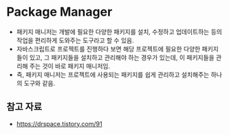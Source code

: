 # Package Manager
- 패키지 매니저는 개발에 필요한 다양한 패키지를 설치, 수정하고 업데이트하는 등의 작업을 편리하게 도와주는 도구라고 할 수 있음.
- 자바스크립트로 프로젝트를 진행하다 보면 해당 프로젝트에 필요한 다양한 패키지들이 있고, 그 패키지들을 설치하고 관리해야 하는 경우가 있는데, 이 패키지들을 관리해 주는 것이 바로 패키지 매니저임.
- 즉, 패키지 매니저는 프로젝트에 사용되는 패키지를 쉽게 관리하고 설치해주는 하나의 도구와 같음.

## 참고 자료
- https://drspace.tistory.com/91
